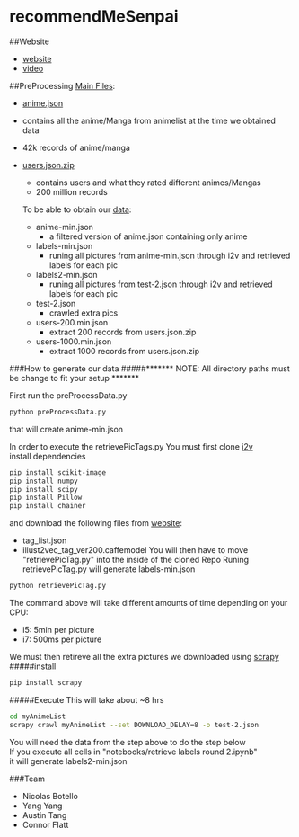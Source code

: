 # recommendMeSenpai
##Website
 * [website](http://nicolasbotello.com/recommendMeSenpai/)     
 * [video](https://www.youtube.com/watch?v=Owm1AI6oiHE&feature=youtu.be)

##PreProcessing 
[Main Files](https://drive.google.com/drive/folders/0B5N8stIumL_FMGVrTllNajAydUU?usp=sharing):
* [anime.json](link)
 * contains all the anime/Manga from animelist at the time we obtained data
 * 42k records of anime/manga
* [users.json.zip](link)
  * contains users and what they rated different animes/Mangas
  * 200 million records

  To be able to obtain our [data](/data):
  	* anime-min.json
  		* a filtered version of anime.json containing only anime
  	* labels-min.json
  		* runing all pictures from anime-min.json through i2v and retrieved labels for each pic
  	* labels2-min.json
  		* runing all pictures from test-2.json through i2v and retrieved labels for each pic
  	*  test-2.json
  		* crawled extra pics
  	* users-200.min.json
  		* extract 200 records from users.json.zip
  	* users-1000.min.json
  		* extract 1000 records from users.json.zip
    
###How to generate our data
#####******* NOTE: All directory paths must be change to fit your setup *******

First run the preProcessData.py 
```bash
python preProcessData.py 
```
that will create anime-min.json

In order to execute the retrievePicTags.py
You must first clone [i2v](https://github.com/rezoo/illustration2vec)  
install dependencies  
```bash
pip install scikit-image
pip install numpy
pip install scipy
pip install Pillow
pip install chainer
```
and download the following files from [website](http://illustration2vec.net/): 
* tag_list.json 
* illust2vec_tag_ver200.caffemodel 
You will then have to move "retrievePicTag.py" into the inside of the cloned Repo
Runing retrievePicTag.py will generate labels-min.json
```bash
python retrievePicTag.py
```
The command above will take different amounts of time depending on your CPU:   
 * i5: 5min per picture
 * i7: 500ms per picture
 
We must then retireve all the extra pictures we downloaded using [scrapy](https://scrapy.org/)
#####install  
```bash 
pip install scrapy 
```
#####Execute 
This will take about ~8 hrs 
```bash
cd myAnimeList 
scrapy crawl myAnimeList --set DOWNLOAD_DELAY=8 -o test-2.json
```
You will need the data from the step above to do the step below   
If you execute all cells in "notebooks/retrieve labels round 2.ipynb"    
it will generate labels2-min.json      


###Team
* Nicolas Botello
* Yang Yang
* Austin Tang
* Connor Flatt
